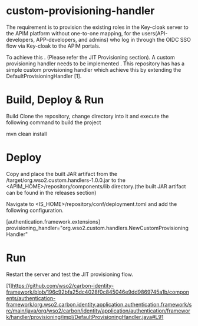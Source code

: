# custom-provisioning-handler
The requirement is to provision the existing roles in the Key-cloak server to the APIM platform without one-to-one mapping, for the users(API-developers, APP-developers, and admins) who log in through the OIDC SSO flow via Key-cloak to the APIM portals.

To achieve this . (Please refer the JIT Provisioning section). A custom provisioning handler needs to be implemented . This repository has has a simple custom provisioning handler which achieve this by extending the DefaultProvisioningHandler [1].

# Build, Deploy & Run
Build
Clone the repository, change directory into it and execute the following command to build the project

mvn clean install

# Deploy
Copy and place the built JAR artifact from the /target/org.wso2.custom.handlers-1.0.0.jar to the <APIM_HOME>/repository/components/lib directory.(the built JAR artifact can be found in the releases section)

Navigate to <IS_HOME>/repository/conf/deployment.toml and add the following configuration.

[authentication.framework.extensions] 
provisioning_handler="org.wso2.custom.handlers.NewCustomProvisioningHandler"


# Run
Restart the server and test the JIT provisioning flow.

[1]https://github.com/wso2/carbon-identity-framework/blob/196c92bfa25dc4028f0c845046e9dd9869745a1b/components/authentication-framework/org.wso2.carbon.identity.application.authentication.framework/src/main/java/org/wso2/carbon/identity/application/authentication/framework/handler/provisioning/impl/DefaultProvisioningHandler.java#L91
